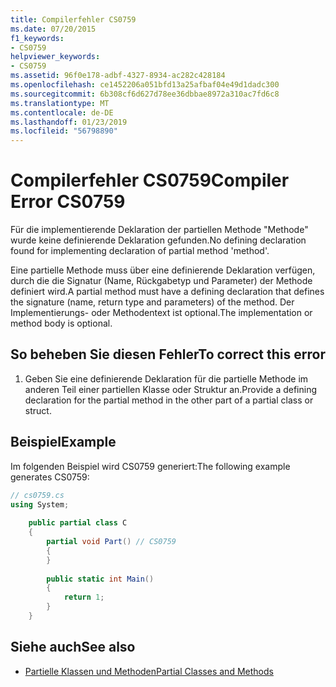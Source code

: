 ```yaml
---
title: Compilerfehler CS0759
ms.date: 07/20/2015
f1_keywords:
- CS0759
helpviewer_keywords:
- CS0759
ms.assetid: 96f0e178-adbf-4327-8934-ac282c428184
ms.openlocfilehash: ce1452206a051bfd13a25afbaf04e49d1dadc300
ms.sourcegitcommit: 6b308cf6d627d78ee36dbbae8972a310ac7fd6c8
ms.translationtype: MT
ms.contentlocale: de-DE
ms.lasthandoff: 01/23/2019
ms.locfileid: "56798890"
---
```

# <a name="compiler-error-cs0759"></a><span data-ttu-id="d8da2-102">Compilerfehler CS0759</span><span class="sxs-lookup"><span data-stu-id="d8da2-102">Compiler Error CS0759</span></span>
<span data-ttu-id="d8da2-103">Für die implementierende Deklaration der partiellen Methode "Methode" wurde keine definierende Deklaration gefunden.</span><span class="sxs-lookup"><span data-stu-id="d8da2-103">No defining declaration found for implementing declaration of partial method 'method'.</span></span>  
  
 <span data-ttu-id="d8da2-104">Eine partielle Methode muss über eine definierende Deklaration verfügen, durch die die Signatur (Name, Rückgabetyp und Parameter) der Methode definiert wird.</span><span class="sxs-lookup"><span data-stu-id="d8da2-104">A partial method must have a defining declaration that defines the signature (name, return type and parameters) of the method.</span></span> <span data-ttu-id="d8da2-105">Der Implementierungs- oder Methodentext ist optional.</span><span class="sxs-lookup"><span data-stu-id="d8da2-105">The implementation or method body is optional.</span></span>  
  
## <a name="to-correct-this-error"></a><span data-ttu-id="d8da2-106">So beheben Sie diesen Fehler</span><span class="sxs-lookup"><span data-stu-id="d8da2-106">To correct this error</span></span>  
  
1.  <span data-ttu-id="d8da2-107">Geben Sie eine definierende Deklaration für die partielle Methode im anderen Teil einer partiellen Klasse oder Struktur an.</span><span class="sxs-lookup"><span data-stu-id="d8da2-107">Provide a defining declaration for the partial method in the other part of a partial class or struct.</span></span>  
  
## <a name="example"></a><span data-ttu-id="d8da2-108">Beispiel</span><span class="sxs-lookup"><span data-stu-id="d8da2-108">Example</span></span>  
 <span data-ttu-id="d8da2-109">Im folgenden Beispiel wird CS0759 generiert:</span><span class="sxs-lookup"><span data-stu-id="d8da2-109">The following example generates CS0759:</span></span>  
  
```csharp  
// cs0759.cs  
using System;  
  
    public partial class C  
    {  
        partial void Part() // CS0759  
        {  
        }  
  
        public static int Main()  
        {  
            return 1;  
        }  
    }  
```  
  
## <a name="see-also"></a><span data-ttu-id="d8da2-110">Siehe auch</span><span class="sxs-lookup"><span data-stu-id="d8da2-110">See also</span></span>

- [<span data-ttu-id="d8da2-111">Partielle Klassen und Methoden</span><span class="sxs-lookup"><span data-stu-id="d8da2-111">Partial Classes and Methods</span></span>](../../csharp/programming-guide/classes-and-structs/partial-classes-and-methods.md)

